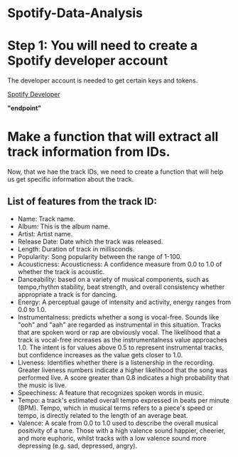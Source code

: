 # Spotify-Data-Analysis

# Step 1: You will need to create a Spotify developer account

The developer account is needed to get certain keys and tokens.

[Spotify Developer](https://developer.spotify.com/dashboard/login)

**"endpoint"**


# Make a function that will extract all track information from IDs.

Now, that we hae the track IDs, we need to create a function that will help us get specific information about the track.

## List of features from the track ID:

- Name: Track name.
- Album: This is the album name.
- Artist: Artist name.
- Release Date: Date which the track was released.
- Length: Duration of track in millisconds.
- Popularity: Song popularity between the range of 1-100.
- Acousticness: Acousticness: A confidence measure from 0.0 to 1.0 of whether the track is acoustic.
- Danceability: based on a variety of musical components, such as tempo,rhythm stability, beat strength, and overall consistency whether appropriate a track is for dancing.
- Energy: A perceptual gauge of intensity and activity, energy ranges from 0.0 to 1.0.
- Instrumentalness: predicts whether a song is vocal-free. Sounds like "ooh" and "aah" are regarded as instrumental in this situation. Tracks that are spoken word or rap are obviously vocal. The likelihood that a track is vocal-free increases as the instrumentalness value approaches 1.0. The intent is for values above 0.5 to represent instrumental tracks, but confidence increases as the value gets closer to 1.0.
- Liveness: Identifies whether there is a listenership in the recording. Greater liveness numbers indicate a higher likelihood that the song was performed live. A score greater than 0.8 indicates a high probability that the music is live.
- Speechiness: A feature that recognizes spoken words in music.
- Tempo: a track's estimated overall tempo expressed in beats per minute (BPM). Tempo, which in musical terms refers to a piece's speed or tempo, is directly related to the length of an average beat.
- Valence: A scale from 0.0 to 1.0 used to describe the overall musical positivity of a tune. Those with a high valence sound happier, cheerier, and more euphoric, whilst tracks with a low valence sound more depressing (e.g. sad, depressed, angry).
